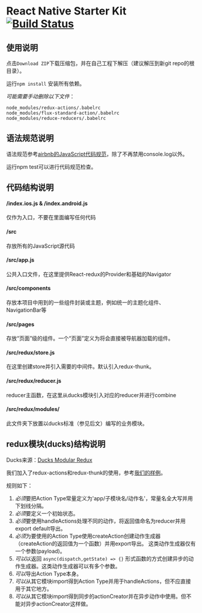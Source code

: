 React Native Starter Kit [![Build Status](https://travis-ci.org/reactnativecn/react-native-starter-kit.svg)](https://travis-ci.org/reactnativecn/react-native-starter-kit) 
===========

## 使用说明

点击`Download ZIP`下载压缩包，并在自己工程下解压（建议解压到新git repo的根目录）。

运行`npm install` 安装所有依赖。

_可能需要手动删除以下文件_：  

`node_modules/redux-actions/.babelrc`  
`node_modules/flux-standard-action/.babelrc`  
`node_modules/reduce-reducers/.babelrc`
 
## 语法规范说明

语法规范参考[airbnb的JavaScript代码规范](https://github.com/airbnb/javascript)，除了不再禁用console.log以外。

运行npm test可以进行代码规范检查。

## 代码结构说明

#### /index.ios.js & /index.android.js

仅作为入口，不要在里面编写任何代码

#### /src

存放所有的JavaScript源代码

#### /src/app.js

公共入口文件，在这里提供React-redux的Provider和基础的Navigator

#### /src/components

存放本项目中用到的一些组件封装或主题，例如统一的主题化组件、NavigationBar等

#### /src/pages

存放“页面”级的组件。一个“页面”定义为将会直接被导航器加载的组件。

#### /src/redux/store.js

在这里创建store并引入需要的中间件。默认引入redux-thunk。

#### /src/redux/reducer.js

reducer主函数，在这里从ducks模块引入对应的reducer并进行combine

#### /src/redux/modules/

此文件夹下放置以ducks标准（参见后文）编写的业务模块。

## redux模块(ducks)结构说明

Ducks来源：[Ducks Modular Redux](https://github.com/erikras/ducks-modular-redux)

我们加入了redux-actions和redux-thunk的使用，参考[我们的样例](src/redux/modules/session.js)。

规则如下：

1. *必须*要把Action Type常量定义为'app/子模块名/动作名'，常量名全大写并用下划线分隔。
2. *必须*要定义一个初始状态。
3. *必须*要使用handleActions处理不同的动作，将返回值命名为reducer并用export default导出。
4. *必须*为要使用的Action Type使用createAction创建动作生成器（createAction的返回值为一个函数）并用export导出。
这类动作生成器仅有一个参数(payload)。
5. *可以*以返回 `async(dispatch,getState) => {}` 形式函数的方式创建异步的动作生成器。这类动作生成器可以有多个参数。
6. *可以*导出Action Type本身。
7. *可以*从其它模块import得到Action Type并用于handleActions，但不应直接用于其它地方。
8. *可以*从其它模块import得到同步的actionCreator并在异步动作中使用。但不能对异步actionCreator这样做。

